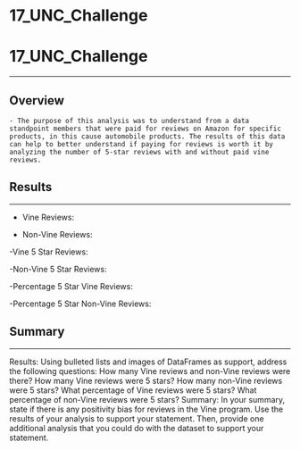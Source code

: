 # 17_UNC_Challenge

# 17_UNC_Challenge
***
## Overview

    - The purpose of this analysis was to understand from a data standpoint members that were paid for reviews on Amazon for specific products, in this cause automobile products. The results of this data can help to better understand if paying for reviews is worth it by analyzing the number of 5-star reviews with and without paid vine reviews. 

## Results
***

- Vine Reviews: 

- Non-Vine Reviews: 

-Vine 5 Star Reviews: 

-Non-Vine 5 Star Reviews:

-Percentage 5 Star Vine Reviews: 

-Percentage 5 Star Non-Vine Reviews: 

## Summary
***

Results: Using bulleted lists and images of DataFrames as support, address the following questions:
How many Vine reviews and non-Vine reviews were there?
How many Vine reviews were 5 stars? How many non-Vine reviews were 5 stars?
What percentage of Vine reviews were 5 stars? What percentage of non-Vine reviews were 5 stars?
Summary: In your summary, state if there is any positivity bias for reviews in the Vine program. Use the results of your analysis to support your statement. Then, provide one additional analysis that you could do with the dataset to support your statement.
